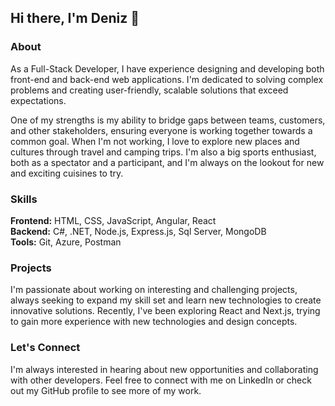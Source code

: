 ## Hi there, I'm Deniz 👋

### About 
As a Full-Stack Developer, I have experience designing and developing both front-end and back-end web applications. I'm dedicated to solving complex problems and creating user-friendly, scalable solutions that exceed expectations.

One of my strengths is my ability to bridge gaps between teams, customers, and other stakeholders, ensuring everyone is working together towards a common goal. When I'm not working, I love to explore new places and cultures through travel and camping trips. I'm also a big sports enthusiast, both as a spectator and a participant, and I'm always on the lookout for new and exciting cuisines to try.

### Skills
**Frontend:** HTML, CSS, JavaScript, Angular, React 
<br>
**Backend:** C#, .NET, Node.js, Express.js, Sql Server, MongoDB 
<br>
**Tools:** Git, Azure, Postman
<br>

### Projects
I'm passionate about working on interesting and challenging projects, always seeking to expand my skill set and learn new technologies to create innovative solutions. Recently, I've been exploring React and Next.js, trying to gain more experience with new technologies and design concepts.

### Let's Connect
I'm always interested in hearing about new opportunities and collaborating with other developers. Feel free to connect with me on LinkedIn or check out my GitHub profile to see more of my work.
